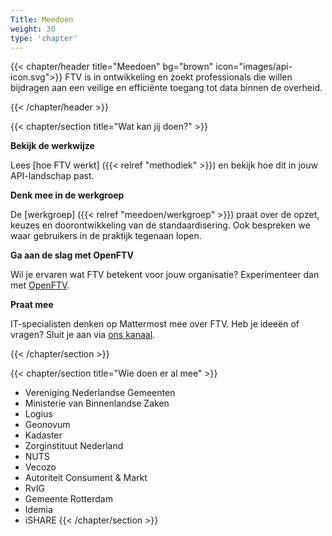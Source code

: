 ```yaml
---
Title: Meedoen
weight: 30
type: 'chapter'
---
```


{{< chapter/header title="Meedoen" bg="brown" icon="images/api-icon.svg">}}
FTV is in ontwikkeling en zoekt professionals die willen bijdragen aan een veilige en efficiënte toegang tot data binnen de overheid.

{{< /chapter/header >}}

{{< chapter/section title="Wat kan jij doen?" >}}

**Bekijk de werkwijze**

Lees [hoe FTV werkt] ({{< relref "methodiek" >}}) en bekijk hoe dit in jouw API-landschap past.

**Denk mee in de werkgroep**

De [werkgroep] ({{< relref "meedoen/werkgroep" >}}) praat over de opzet, keuzes en doorontwikkeling van de standaardisering. Ook bespreken we waar gebruikers in de praktijk tegenaan lopen.

**Ga aan de slag met OpenFTV**

Wil je ervaren wat FTV betekent voor jouw organisatie? Experimenteer dan met [OpenFTV](/ftv/toepassen/openftv).

**Praat mee**

IT-specialisten denken op Mattermost mee over FTV. Heb je ideeën of vragen? Sluit je aan via [ons kanaal](https://digilab.overheid.nl/chat/digilab/channels/federatieve-toegangsverlening).

{{< /chapter/section >}}

{{< chapter/section title="Wie doen er al mee" >}}
- Vereniging Nederlandse Gemeenten
- Ministerie van Binnenlandse Zaken
- Logius
- Geonovum
- Kadaster
- Zorginstituut Nederland
- NUTS
- Vecozo
- Autoriteit Consument & Markt
- RvIG
- Gemeente Rotterdam
- Idemia
- iSHARE
{{< /chapter/section >}}
